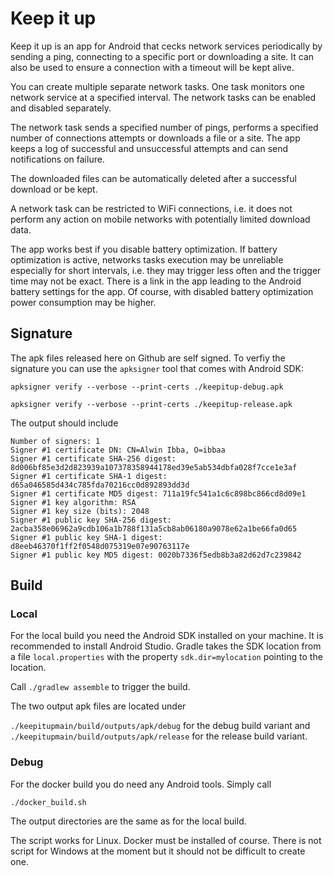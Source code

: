 # Keep it up

Keep it up is an app for Android that cecks network services periodically by sending a ping, connecting to a specific port or downloading a site. It can also be used to ensure a connection with a timeout will be kept alive.

You can create multiple separate network tasks. One task monitors one network service at a specified interval. The network tasks can be enabled and disabled separately.

The network task sends a specified number of pings, performs a specified number of connections attempts or downloads a file or a site. The app keeps a log of successful and unsuccessful attempts and can send notifications on failure.

The downloaded files can be automatically deleted after a successful download or be kept.

A network task can be restricted to WiFi connections, i.e. it does not perform any action on mobile networks with potentially limited download data.

The app works best if you disable battery optimization. If battery optimization is active, networks tasks execution may be unreliable especially for short intervals, i.e. they may trigger less often and the trigger time may not be exact. There is a link in the app leading to the Android battery settings for the app. Of course, with disabled battery optimization power consumption may be higher.

## Signature

The apk files released here on Github are self signed. To verfiy the signature you can use the `apksigner` tool that comes with Android SDK:

`apksigner verify --verbose --print-certs ./keepitup-debug.apk`

`apksigner verify --verbose --print-certs ./keepitup-release.apk`

The output should include

```
Number of signers: 1
Signer #1 certificate DN: CN=Alwin Ibba, O=ibbaa
Signer #1 certificate SHA-256 digest: 8d006bf85e3d2d823939a107378358944178ed39e5ab534dbfa028f7cce1e3af
Signer #1 certificate SHA-1 digest: d65a046585d434c785fda70216cc0d892893dd3d
Signer #1 certificate MD5 digest: 711a19fc541a1c6c898bc866cd8d09e1
Signer #1 key algorithm: RSA
Signer #1 key size (bits): 2048
Signer #1 public key SHA-256 digest: 2acba358e06962a9cdb106a1b788f131a5cb8ab06180a9078e62a1be66fa0d65
Signer #1 public key SHA-1 digest: d8eeb46370f1ff2f0548d075319e07e90763117e
Signer #1 public key MD5 digest: 0020b7336f5edb8b3a82d62d7c239842
```

## Build

### Local

For the local build you need the Android SDK installed on your machine. It is recommended to install Android Studio. Gradle takes the SDK location from a file `local.properties` with the property `sdk.dir=mylocation` pointing to the location.

Call `./gradlew assemble` to trigger the build.

The two output apk files are located under

`./keepitupmain/build/outputs/apk/debug` for the debug build variant and `./keepitupmain/build/outputs/apk/release` for the release build variant.

### Debug

For the docker build you do need any Android tools. Simply call

`./docker_build.sh`

The output directories are the same as for the local build. 

The script works for Linux. Docker must be installed of course. There is not script for Windows at the moment but it should not be difficult to create one.


